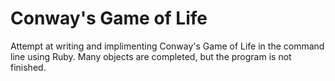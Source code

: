 Conway's Game of Life
================

Attempt at writing and implimenting Conway's Game of Life in the command line using Ruby. 
Many objects are completed, but the program is not finished.
